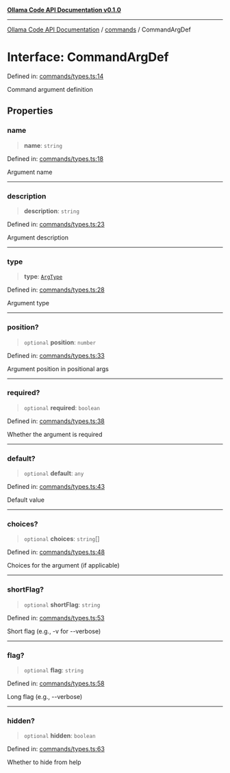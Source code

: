 [**Ollama Code API Documentation v0.1.0**](../../README.md)

***

[Ollama Code API Documentation](../../modules.md) / [commands](../README.md) / CommandArgDef

# Interface: CommandArgDef

Defined in: [commands/types.ts:14](https://github.com/erichchampion/ollama-code/blob/98a042c8536165fb6d83661d7bd5f5a513c67591/ollama-code/src/commands/types.ts#L14)

Command argument definition

## Properties

### name

> **name**: `string`

Defined in: [commands/types.ts:18](https://github.com/erichchampion/ollama-code/blob/98a042c8536165fb6d83661d7bd5f5a513c67591/ollama-code/src/commands/types.ts#L18)

Argument name

***

### description

> **description**: `string`

Defined in: [commands/types.ts:23](https://github.com/erichchampion/ollama-code/blob/98a042c8536165fb6d83661d7bd5f5a513c67591/ollama-code/src/commands/types.ts#L23)

Argument description

***

### type

> **type**: [`ArgType`](../enumerations/ArgType.md)

Defined in: [commands/types.ts:28](https://github.com/erichchampion/ollama-code/blob/98a042c8536165fb6d83661d7bd5f5a513c67591/ollama-code/src/commands/types.ts#L28)

Argument type

***

### position?

> `optional` **position**: `number`

Defined in: [commands/types.ts:33](https://github.com/erichchampion/ollama-code/blob/98a042c8536165fb6d83661d7bd5f5a513c67591/ollama-code/src/commands/types.ts#L33)

Argument position in positional args

***

### required?

> `optional` **required**: `boolean`

Defined in: [commands/types.ts:38](https://github.com/erichchampion/ollama-code/blob/98a042c8536165fb6d83661d7bd5f5a513c67591/ollama-code/src/commands/types.ts#L38)

Whether the argument is required

***

### default?

> `optional` **default**: `any`

Defined in: [commands/types.ts:43](https://github.com/erichchampion/ollama-code/blob/98a042c8536165fb6d83661d7bd5f5a513c67591/ollama-code/src/commands/types.ts#L43)

Default value

***

### choices?

> `optional` **choices**: `string`[]

Defined in: [commands/types.ts:48](https://github.com/erichchampion/ollama-code/blob/98a042c8536165fb6d83661d7bd5f5a513c67591/ollama-code/src/commands/types.ts#L48)

Choices for the argument (if applicable)

***

### shortFlag?

> `optional` **shortFlag**: `string`

Defined in: [commands/types.ts:53](https://github.com/erichchampion/ollama-code/blob/98a042c8536165fb6d83661d7bd5f5a513c67591/ollama-code/src/commands/types.ts#L53)

Short flag (e.g., -v for --verbose)

***

### flag?

> `optional` **flag**: `string`

Defined in: [commands/types.ts:58](https://github.com/erichchampion/ollama-code/blob/98a042c8536165fb6d83661d7bd5f5a513c67591/ollama-code/src/commands/types.ts#L58)

Long flag (e.g., --verbose)

***

### hidden?

> `optional` **hidden**: `boolean`

Defined in: [commands/types.ts:63](https://github.com/erichchampion/ollama-code/blob/98a042c8536165fb6d83661d7bd5f5a513c67591/ollama-code/src/commands/types.ts#L63)

Whether to hide from help
